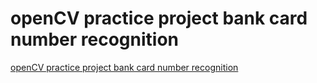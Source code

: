# openCV practice project bank card number recognition
[openCV practice project bank card number recognition](https://aiwithcloud.com/2022/09/16/opencv_practice_project_bank_card_number_recognition/)